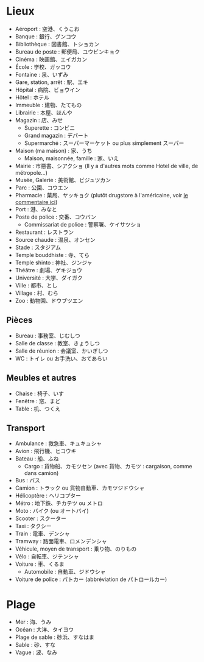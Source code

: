 # Lieux

- Aéroport : 空港、くうこお
- Banque : 銀行、グンコウ
- Bibliothèque : 図書館、トショカン
- Bureau de poste : 郵便局、ユウビンキョク
- Cinéma : 映画館、エイガカン
- École : 学校、ガッコウ
- Fontaine : 泉、いずみ
- Gare, station, arrêt : 駅、エキ
- Hôpital : 病院、ビョウイン
- Hôtel : ホテル
- Immeuble : 建物、たてもの
- Librairie : 本屋、ほんや
- Magazin : 店、みせ
  - Superette : コンビニ
  - Grand magazin : デパート
  - Supermarché : スーパーマーケット ou plus simplement スーパー
- Maison (ma maison) : 家、うち
  - Maison, maisonnée, famille : 家、いえ
- Mairie : 市悪書、シアクショ (Il y a d'autres mots comme Hotel de ville, de métropole...)
- Musée, Galerie : 美術館、ビジュツカン
- Parc : 公園、コウエン
- Pharmacie : 薬局、ヤッキョク (plutôt drugstore à l'américaine, voir [le commentaire ici](https://www.youtube.com/watch?v=hKKyDpSZ4HA))
- Port : 港、みなと
- Poste de police : 交番、コウバン
  - Commissariat de police : 警察署、ケイサツショ
- Restaurant : レストラン
- Source chaude : 温泉、オンセン
- Stade : スタジアム
- Temple bouddhiste : 寺、てら
- Temple shinto : 神社、ジンジャ
- Théâtre : 劇場、ゲキジョウ
- Université : 大学、ダイガク
- Ville : 都市、とし
- Village : 村、むら
- Zoo : 動物園、ドウブツエン

## Pièces

- Bureau : 事務室、じむしつ
- Salle de classe : 教室、きょうしつ
- Salle de réunion : 会議室、かいぎしつ
- WC : トイレ ou お手洗い、おてあらい

## Meubles et autres

- Chaise : 椅子、いす
- Fenêtre : 窓、まど
- Table : 机、つくえ

## Transport

- Ambulance : 救急車、キュキュシャ
- Avion : 飛行機、ヒコウキ
- Bateau : 船、ふね
  - Cargo : 貨物船、カモツセン (avec 貨物、カモツ : cargaison, comme dans camion)
- Bus : バス
- Camion : トラック ou 貨物自動車、カモツジドウシャ
- Hélicoptère : ヘリコプター
- Métro : 地下鉄、チカテツ ou メトロ
- Moto : バイク (ou オートバイ)
- Scooter : スクーター
- Taxi : タクシー
- Train : 電車、デンシャ
- Tramway : 路面電車、ロメンデンシャ
- Véhicule, moyen de transport : 乗り物、のりもの
- Vélo : 自転車、ジテンシャ
- Voiture : 車、くるま
  - Automobile : 自動車、ジドウシャ
- Voiture de police : パトカー (abbréviation de パトロールカー)

# Plage

- Mer : 海、うみ
- Océan : 大洋、タイヨウ
- Plage de sable : 砂浜、すなはま
- Sable : 砂、すな
- Vague : 波、なみ
